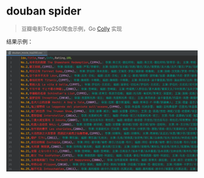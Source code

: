 # douban spider

> 豆瓣电影Top250爬虫示例，Go [Colly](https://github.com/gocolly/colly) 实现

结果示例：

![douban_movie_top250.png](static/douban_movie_top250.png)
